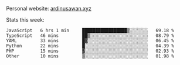 Personal website: [ardinusawan.xyz](https://ardinusawan.xyz)

Stats this week:
<!--START_SECTION:waka-->

```text
JavaScript   6 hrs 1 min     █████████████████▒░░░░░░░   69.18 %
TypeScript   46 mins         ██▒░░░░░░░░░░░░░░░░░░░░░░   08.79 %
YAML         33 mins         █▓░░░░░░░░░░░░░░░░░░░░░░░   06.45 %
Python       22 mins         █░░░░░░░░░░░░░░░░░░░░░░░░   04.39 %
PHP          15 mins         ▓░░░░░░░░░░░░░░░░░░░░░░░░   02.93 %
Other        10 mins         ▒░░░░░░░░░░░░░░░░░░░░░░░░   01.98 %
```

<!--END_SECTION:waka-->
